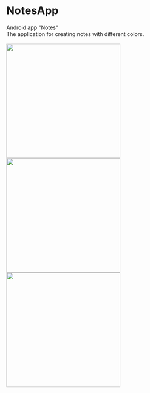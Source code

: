# NotesApp
Android app "Notes"
<br>
The application for creating notes with different colors.
<br>
<br>
<img width="whatever" height="300" src="https://i.ibb.co/pKm1TJj/notes1.jpg">
<img width="whatever" height="300" src="https://i.ibb.co/pKm1TJj/notes1.jpg">
<img width="whatever" height="300" src="https://i.ibb.co/pKm1TJj/notes1.jpg">
<br>
